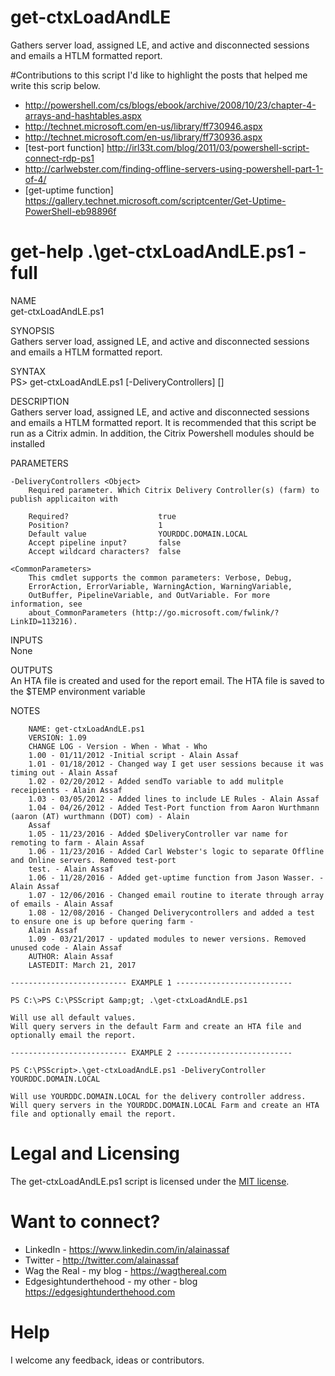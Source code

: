 # get-ctxLoadAndLE
Gathers server load, assigned LE, and active and disconnected sessions and emails a HTLM formatted report.

#Contributions to this script
I'd like to highlight the posts that helped me write this scrip below.
* http://powershell.com/cs/blogs/ebook/archive/2008/10/23/chapter-4-arrays-and-hashtables.aspx
* http://technet.microsoft.com/en-us/library/ff730946.aspx
* http://technet.microsoft.com/en-us/library/ff730936.aspx
* [test-port function] http://irl33t.com/blog/2011/03/powershell-script-connect-rdp-ps1
* http://carlwebster.com/finding-offline-servers-using-powershell-part-1-of-4/
* [get-uptime function] https://gallery.technet.microsoft.com/scriptcenter/Get-Uptime-PowerShell-eb98896f

# get-help .\get-ctxLoadAndLE.ps1 -full

NAME<br>
    get-ctxLoadAndLE.ps1
    
SYNOPSIS<br>
    Gathers server load, assigned LE, and active and disconnected sessions and emails a HTLM formatted report.
    
SYNTAX<br>
    PS> get-ctxLoadAndLE.ps1 [-DeliveryControllers] <Object> [<CommonParameters>]
    
DESCRIPTION<br>
    Gathers server load, assigned LE, and active and disconnected sessions and emails a HTLM formatted report. It is recommended that this script be run as a Citrix admin. In addition, the Citrix Powershell modules should be installed

PARAMETERS

    -DeliveryControllers <Object>
        Required parameter. Which Citrix Delivery Controller(s) (farm) to publish applicaiton with
        
        Required?                    true
        Position?                    1
        Default value                YOURDDC.DOMAIN.LOCAL
        Accept pipeline input?       false
        Accept wildcard characters?  false
        
    <CommonParameters>
        This cmdlet supports the common parameters: Verbose, Debug,
        ErrorAction, ErrorVariable, WarningAction, WarningVariable,
        OutBuffer, PipelineVariable, and OutVariable. For more information, see 
        about_CommonParameters (http://go.microsoft.com/fwlink/?LinkID=113216). 
    
INPUTS<br>
    None
	
OUTPUTS<br>
    An HTA file is created and used for the report email. The HTA file is saved to the $TEMP environment variable
    
NOTES
    
        NAME: get-ctxLoadAndLE.ps1
        VERSION: 1.09
        CHANGE LOG - Version - When - What - Who
        1.00 - 01/11/2012 -Initial script - Alain Assaf
        1.01 - 01/18/2012 - Changed way I get user sessions because it was timing out - Alain Assaf
        1.02 - 02/20/2012 - Added sendTo variable to add mulitple receipients - Alain Assaf
        1.03 - 03/05/2012 - Added lines to include LE Rules - Alain Assaf
        1.04 - 04/26/2012 - Added Test-Port function from Aaron Wurthmann (aaron (AT) wurthmann (DOT) com) - Alain 
        Assaf
        1.05 - 11/23/2016 - Added $DeliveryController var name for remoting to farm - Alain Assaf
        1.06 - 11/23/2016 - Added Carl Webster's logic to separate Offline and Online servers. Removed test-port 
        test. - Alain Assaf
        1.06 - 11/28/2016 - Added get-uptime function from Jason Wasser. - Alain Assaf
        1.07 - 12/06/2016 - Changed email routine to iterate through array of emails - Alain Assaf
        1.08 - 12/08/2016 - Changed Deliverycontrollers and added a test to ensure one is up before quering farm - 
        Alain Assaf
        1.09 - 03/21/2017 - updated modules to newer versions. Removed unused code - Alain Assaf
        AUTHOR: Alain Assaf
        LASTEDIT: March 21, 2017
    
    -------------------------- EXAMPLE 1 --------------------------
    
    PS C:\>PS C:\PSScript &amp;gt; .\get-ctxLoadAndLE.ps1
    
    Will use all default values.
    Will query servers in the default Farm and create an HTA file and optionally email the report.
    
    -------------------------- EXAMPLE 2 --------------------------
    
    PS C:\PSScript>.\get-ctxLoadAndLE.ps1 -DeliveryController YOURDDC.DOMAIN.LOCAL
    
    Will use YOURDDC.DOMAIN.LOCAL for the delivery controller address.
    Will query servers in the YOURDDC.DOMAIN.LOCAL Farm and create an HTA file and optionally email the report.    
    
# Legal and Licensing
The get-ctxLoadAndLE.ps1 script is licensed under the [MIT license][].

[MIT license]: LICENSE

# Want to connect?
* LinkedIn - https://www.linkedin.com/in/alainassaf
* Twitter - http://twitter.com/alainassaf
* Wag the Real - my blog - https://wagthereal.com
* Edgesightunderthehood - my other - blog https://edgesightunderthehood.com

# Help
I welcome any feedback, ideas or contributors.
